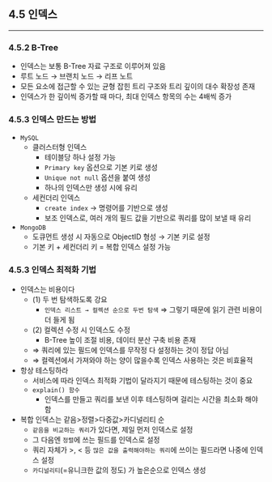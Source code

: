 ## 4.5 인덱스

---

### 4.5.2 B-Tree

- 인덱스는 보통 B-Tree 자료 구조로 이루어져 있음
- 루트 노드 → 브랜치 노드 → 리프 노트
- 모든 요소에 접근할 수 있는 균형 잡힌 트리 구조와 트리 깊이의 대수 확장성 존재
- 인덱스가 한 깊이씩 증가할 때 마다, 최대 인덱스 항목의 수는 4배씩 증가

### 4.5.3 인덱스 만드는 방법

- `MySQL`
    - 클러스터형 인덱스
        - 테이블당 하나 설정 가능
        - `Primary key` 옵션으로 기본 키로 생성
        - `Unique not null` 옵션을 붙여 생성
        - 하나의 인덱스만 생성 시에 유리
    - 세컨더리 인덱스
        - `create index` → 명령어를 기반으로 생성
        - 보조 인덱스로, 여러 개의 필드 값을 기반으로 쿼리를 많이 보낼 때 유리
- `MongoDB`
    - 도큐먼트 생성 시 자동으로 ObjectID 형성 → 기본 키로 설정
    - 기본 키 + 세컨더리 키 = 복합 인덱스 설정 가능

### 4.5.3 인덱스 최적화 기법

- 인덱스는 비용이다
    - (1) 두 번 탐색하도록 강요
        - `인덱스 리스트 → 컬렉션 순으로 두번 탐색` ⇒ 그렇기 때문에 읽기 관련 비용이 더 들게 됨
    - (2) 컬렉션 수정 시 인덱스도 수정
        - B-Tree 높이 조절 비용, 데이터 분산 구축 비용 존재
    - ⇒ 쿼리에 있는 필드에 인덱스를 무작정 다 설정하는 것이 정답 아님
    - ⇒ 컬렉션에서 가져와야 하는 양이 많을수록 인덱스 사용하는 것은 비효율적
- 항상 테스팅하라
    - 서비스에 따라 인덱스 최적화 기법이 달라지기 때문에 테스팅하는 것이 중요
    - `explain() 함수`
        - 인덱스를 만들고 쿼리를 보낸 이후 테스팅하며 걸리는 시간을 최소화 해야함
- 복합 인덱스는 같음>정렬>다중값>카디널리티 순
    - `같음을 비교하는 쿼리`가 있다면, 제일 먼저 인덱스로 설정
    - 그 다음엔 `정렬`에 쓰는 필드를 인덱스로 설정
    - 쿼리 자체가 >, < 등 `많은 값을 출력해야하는 쿼리`에 쓰이는 필드라면 나중에 인덱스 설정
    - `카디널리티`(=유니크한 값의 정도) 가 높은순으로 인덱스 생성
